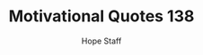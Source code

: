 ---
image: /assets/img/mq/mq_138_hemingway.png
title: Motivational Quotes 138
categories:
  - Motivational Quotes
author: Hope Staff
notes: Motivational Quotes 138
embed: >-
  EMBED_GOES_HERE
transcript: >-
  SOME LINES OF TEXT START HERE
---